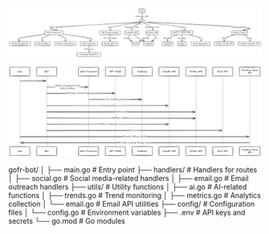 

![alt text](image-1.png)

![alt text](image.png)


gofr-bot/
│
├── main.go               # Entry point
├── handlers/             # Handlers for routes
│   ├── social.go         # Social media-related handlers
│   ├── email.go          # Email outreach handlers
├── utils/                # Utility functions
│   ├── ai.go             # AI-related functions
│   ├── trends.go         # Trend monitoring
│   ├── metrics.go        # Analytics collection
│   └── email.go          # Email API utilities
├── config/               # Configuration files
│   └── config.go         # Environment variables
├── .env                  # API keys and secrets
└── go.mod                # Go modules
